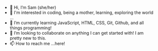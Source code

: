 - 👋 Hi, I’m Sam (she/her)
- 👀 I'm interested in coding, being a mother, learning, exploring the world ...
- 🌱 I’m currently learning JavaScript, HTML, CSS, Git, Github, and all things programming!
- 💞️ I’m looking to collaborate on anything I can get started with! I am pretty new to this.
- 📫 How to reach me ...here!

<!---
samanthatarrice/samanthatarrice is a ✨ special ✨ repository because its `README.md` (this file) appears on your GitHub profile.
You can click the Preview link to take a look at your changes.
--->
